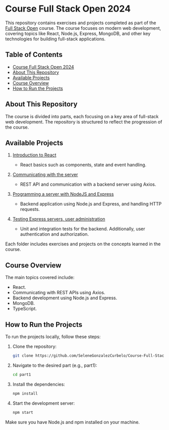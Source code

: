 # Course Full Stack Open 2024

This repository contains exercises and projects completed as part of the [Full Stack Open](https://fullstackopen.com/en/) course. The course focuses on modern web development, covering topics like React, Node.js, Express, MongoDB, and other key technologies for building full-stack applications.

## Table of Contents

- [Course Full Stack Open 2024](#course-full-stack-open-2024)
- [About This Repository](#about-this-repository)
- [Available Projects](#available-projects)
- [Course Overview](#course-overview)
- [How to Run the Projects](#how-to-run-the-projects)

## About This Repository

The course is divided into parts, each focusing on a key area of full-stack web development. The repository is structured to reflect the progression of the course.

## Available Projects

1. [Introduction to React](./part1)  
    - React basics such as components, state and event handling.

2. [Communicating with the server](./part2)
    - REST API and communication with a backend server using Axios.

3. [Programming a server with NodeJS and Express](./part3) 
    - Backend application using Node.js and Express, and handling HTTP requests.

4. [Testing Express servers, user administration](./part4/)
    - Unit and integration tests for the backend. Additionally, user authentication and authorization.

Each folder includes exercises and projects on the concepts learned in the course.

## Course Overview

The main topics covered include:

- React.
- Communicating with REST APIs using Axios.
-  Backend development using Node.js and Express.
- MongoDB.
- TypeScript.

## How to Run the Projects

To run the projects locally, follow these steps:

1. Clone the repository:
   ```bash
   git clone https://github.com/SeleneGonzalezCurbelo/Course-Full-Stack-Open.git
2. Navigate to the desired part (e.g., part1):
    ```bash
    cd part1
3. Install the dependencies:
    ```bash
    npm install
4. Start the development server:
    ```bash
    npm start
Make sure you have Node.js and npm installed on your machine.

